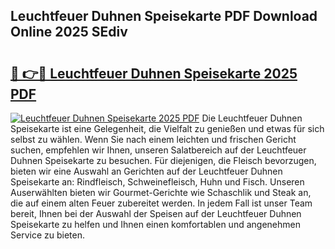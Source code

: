 ## Leuchtfeuer Duhnen Speisekarte PDF Download Online 2025 SEdiv

# <h2><a href="http://gc5nd5.nevu.top/?p=Leuchtfeuer+Duhnen+Speisekarte">🔗 👉🔴 Leuchtfeuer Duhnen Speisekarte 2025 PDF</a></h2>

[![Leuchtfeuer Duhnen Speisekarte 2025 PDF](https://i.imgur.com/dBaPXMq.png)](http://gc5nd5.nevu.top/?p=Leuchtfeuer+Duhnen+Speisekarte)
Die Leuchtfeuer Duhnen Speisekarte ist eine Gelegenheit, die Vielfalt zu genießen und etwas für sich selbst zu wählen. Wenn Sie nach einem leichten und frischen Gericht suchen, empfehlen wir Ihnen, unseren Salatbereich auf der Leuchtfeuer Duhnen Speisekarte zu besuchen. Für diejenigen, die Fleisch bevorzugen, bieten wir eine Auswahl an Gerichten auf der Leuchtfeuer Duhnen Speisekarte an: Rindfleisch, Schweinefleisch, Huhn und Fisch. Unseren Auserwählten bieten wir Gourmet-Gerichte wie Schaschlik und Steak an, die auf einem alten Feuer zubereitet werden. In jedem Fall ist unser Team bereit, Ihnen bei der Auswahl der Speisen auf der Leuchtfeuer Duhnen Speisekarte zu helfen und Ihnen einen komfortablen und angenehmen Service zu bieten.
